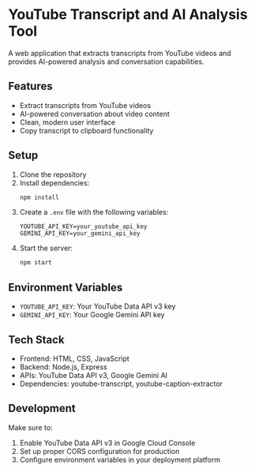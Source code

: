 # YouTube Transcript and AI Analysis Tool

A web application that extracts transcripts from YouTube videos and provides AI-powered analysis and conversation capabilities.

## Features

- Extract transcripts from YouTube videos
- AI-powered conversation about video content
- Clean, modern user interface
- Copy transcript to clipboard functionality

## Setup

1. Clone the repository
2. Install dependencies:
   ```bash
   npm install
   ```
3. Create a `.env` file with the following variables:
   ```
   YOUTUBE_API_KEY=your_youtube_api_key
   GEMINI_API_KEY=your_gemini_api_key
   ```
4. Start the server:
   ```bash
   npm start
   ```

## Environment Variables

- `YOUTUBE_API_KEY`: Your YouTube Data API v3 key
- `GEMINI_API_KEY`: Your Google Gemini API key

## Tech Stack

- Frontend: HTML, CSS, JavaScript
- Backend: Node.js, Express
- APIs: YouTube Data API v3, Google Gemini AI
- Dependencies: youtube-transcript, youtube-caption-extractor

## Development

Make sure to:
1. Enable YouTube Data API v3 in Google Cloud Console
2. Set up proper CORS configuration for production
3. Configure environment variables in your deployment platform
